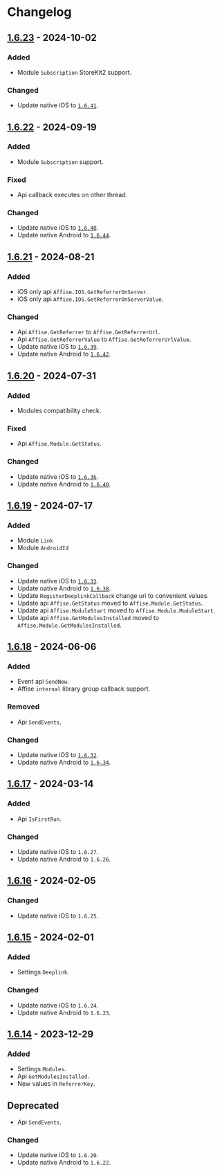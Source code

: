 # Changelog

## [1.6.23] - 2024-10-02

### Added

- Module `Subscription` StoreKit2 support.

### Changed

- Update native iOS to [`1.6.41`](https://github.com/affise/sdk-ios/blob/1.6.41/CHANGELOG.md).

## [1.6.22] - 2024-09-19

### Added

- Module `Subscription` support.

### Fixed

- Api callback executes on other thread.

### Changed

- Update native iOS to [`1.6.40`](https://github.com/affise/sdk-ios/blob/1.6.40/CHANGELOG.md).
- Update native Android to [`1.6.44`](https://github.com/affise/sdk-android/blob/v1.6.44/CHANGELOG.md).

## [1.6.21] - 2024-08-21

### Added

- iOS only api `Affise.IOS.GetReferrerOnServer`.
- iOS only api `Affise.IOS.GetReferrerOnServerValue`.

### Changed

- Api `Affise.GetReferrer` to `Affise.GetReferrerUrl`.
- Api `Affise.GetReferrerValue` to `Affise.GetReferrerUrlValue`.
- Update native iOS to [`1.6.39`](https://github.com/affise/sdk-ios/blob/1.6.39/CHANGELOG.md).
- Update native Android to [`1.6.42`](https://github.com/affise/sdk-android/blob/v1.6.42/CHANGELOG.md).

## [1.6.20] - 2024-07-31

### Added

- Modules compatibility check.

### Fixed

- Api `Affise.Module.GetStatus`.

### Changed

- Update native iOS to [`1.6.36`](https://github.com/affise/sdk-ios/blob/1.6.36/CHANGELOG.md).
- Update native Android to [`1.6.40`](https://github.com/affise/sdk-android/blob/v1.6.40/CHANGELOG.md).

## [1.6.19] - 2024-07-17

### Added

- Module `Link`
- Module `AndroidId`

### Changed

- Update native iOS to [`1.6.33`](https://github.com/affise/sdk-ios/blob/1.6.33/CHANGELOG.md).
- Update native Android to [`1.6.38`](https://github.com/affise/sdk-android/blob/v1.6.38/CHANGELOG.md).
- Update `RegisterDeeplinkCallback` change uri to convenient values.
- Update api `Affise.GetStatus` moved to `Affise.Module.GetStatus`.
- Update api `Affise.ModuleStart` moved to `Affise.Module.ModuleStart`.
- Update api `Affise.GetModulesInstalled` moved to `Affise.Module.GetModulesInstalled`.

## [1.6.18] - 2024-06-06

### Added

- Event api `SendNow`.
- Affise `internal` library group callback support.

### Removed

- Api `SendEvents`.

### Changed

- Update native iOS to [`1.6.32`](https://github.com/affise/sdk-ios/blob/1.6.32/CHANGELOG.md).
- Update native Android to [`1.6.34`](https://github.com/affise/sdk-android/blob/v1.6.34/CHANGELOG.md).

## [1.6.17] - 2024-03-14

### Added

- Api `IsFirstRun`.

### Changed

- Update native iOS to `1.6.27`.
- Update native Android to `1.6.26`.

## [1.6.16] - 2024-02-05

### Changed

- Update native iOS to `1.6.25`.

## [1.6.15] - 2024-02-01

### Added

- Settings `Deeplink`.

### Changed

- Update native iOS to `1.6.24`.
- Update native Android to `1.6.23`.

## [1.6.14] - 2023-12-29

### Added

- Settings `Modules`.
- Api `GetModulesInstalled`.
- New values in `ReferrerKey`.

## Deprecated

- Api `SendEvents`.

### Changed

- Update native iOS to `1.6.20`.
- Update native Android to `1.6.22`.
  
[1.6.23]: https://github.com/affise/sdk-unity/compare/1.6.22...1.6.23
[1.6.22]: https://github.com/affise/sdk-unity/compare/1.6.21...1.6.22
[1.6.21]: https://github.com/affise/sdk-unity/compare/1.6.20...1.6.21
[1.6.20]: https://github.com/affise/sdk-unity/compare/1.6.19...1.6.20
[1.6.19]: https://github.com/affise/sdk-unity/compare/1.6.18...1.6.19
[1.6.18]: https://github.com/affise/sdk-unity/compare/1.6.17...1.6.18
[1.6.17]: https://github.com/affise/sdk-unity/compare/1.6.16...1.6.17
[1.6.16]: https://github.com/affise/sdk-unity/compare/1.6.15...1.6.16
[1.6.15]: https://github.com/affise/sdk-unity/compare/1.6.14...1.6.15
[1.6.14]: https://github.com/affise/sdk-unity/compare/1.6.13...1.6.14
